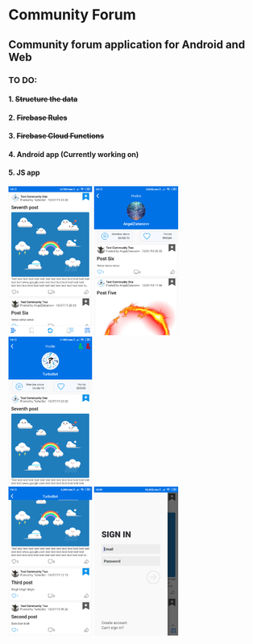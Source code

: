# Community Forum
 
<h2>Community forum application for Android and Web</h2>
<h3>TO DO:</h3>
<h4>1. <strike>Structure the data</strike></h4>
<h4>2. <strike>Firebase Rules</strike></h4>
<h4>3. <strike>Firebase Cloud Functions</strike></h4>
<h4>4. Android app (Currently working on)</h4>
<h4>5. JS app</h4>
<div style="display: inline-block">
<img src="screen1.png" alt="First screen" width="33%" style="border-radius: 2vm; border: 0.2vm solid white">
<img src="screen2.png" alt="First screen" width="33%" style="border-radius: 2vm; border: 0.2vm solid white">
<img src="screen3.png" alt="First screen" width="33%" style="border-radius: 2vm; border: 0.2vm solid white"><br>
<img src="screen4.png" alt="First screen" width="33%" style="border-radius: 2vm; border: 0.2vm solid white">
<img src="screen5.png" alt="First screen" width="33%" style="border-radius: 2vm; border: 0.2vm solid white">
</div>